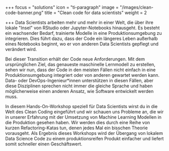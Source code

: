 +++
focus = "solutions"
icon = "ti-paragraph"
image = "/images/clean-code-banner.png"
title = "Clean code for data scientists"
weight = 2

+++
Data Scientists arbeiten mehr und mehr in einer Welt, die über ihre lokale "Insel" von RStudio oder Jupyter-Notebooks hinausgeht. Es besteht ein wachsender Bedarf, trainierte Modelle in eine Produktionsumgebung zu integrieren. Dies führt dazu, dass der Code ein längeres Leben außerhalb eines Notebooks beginnt, wo er von anderen Data Scientists gepflegt und verändert wird.

Bei dieser Transition erhält der Code neue Anforderungen. Mit dem ursprünglichen Ziel, das genaueste maschinelle Lernmodell zu erstellen, sehen wir nun, dass der Code in den meisten Fällen nicht einfach in eine Produktionsumgebung integriert oder von anderen gewartet werden kann. Data- oder DevOps-Ingenieur*innen unterstützen in diesen Fällen, aber diese Disziplinen sprechen nicht immer die gleiche Sprache und haben möglicherweise einen anderen Ansatz, wie Software entwickelt werden muss.


In diesem Hands-On-Workshop speziell für Data Scientists wirst du in die Welt des Clean Coding eingeführt und wir schauen uns Probleme an, die wir in unserer Erfahrung mit der Umsetzung von Machine Learning Modellen in die Produktion gesehen haben. Wir werden dies durch eine Reihe von kurzen Refactoring-Katas tun, denen jedes Mal ein bisschen Theorie vorausgeht. Als Ergebnis dieses Workshops wird der Übergang von lokalem Data Science Code zu einem produktionsreifen Produkt einfacher und liefert somit schneller einen Geschäftswert.
